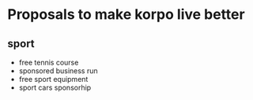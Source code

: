 # Proposals to make korpo live better


## sport
- free tennis course
- sponsored business run
- free sport equipment
- sport cars sponsorhip
